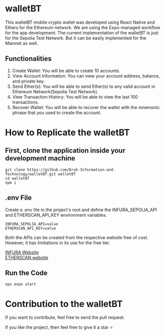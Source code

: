 # walletBT
This walletBT mobile crypto wallet was developed using React Native and Ethers for the Ethereum network. We are using the Expo-managed workflow for the app development.
The current implementation of the walletBT is just for the Sepolia Test Network. But it can be easily implemented for the Mainnet as well.

## Functionalities
1. Create Wallet: You will be able to create 10 accounts.
2. View Account Information: You can view your account address, balance, and private key.
3. Send Ether(s): You will be able to send Ether(s) to any valid account in Ethereum Network(Sepolia Test Network).
4. View Transaction History: You will be able to view the last 100 transactions.
5. Recover Wallet: You will be able to recover the wallet with the mnemonic phrase that you used to create the account.

# How to Replicate the walletBT
## First, clone the application inside your development machine
```
git clone https://github.com/Druk-Information-and-Technology/walletBT.git walletBT
cd walletBT
npm i
```
## .env File
Create a .env file in the project's root and define the INFURA_SEPOLIA_API and ETHERSCAN_API_KEY environment variables.
```
INFURA_SEPOLIA_API=value
ETHERSCAN_API_KEY=value
```

Both the APIs can be created from the respective website free of cost. However, it has limitations in its use for the free tier.

[INFURA Website](https://www.infura.io/) \
[ETHERSCAN website](https://etherscan.io/)

## Run the Code
```
npx expo start

```

# Contribution to the walletBT
If you want to contribute, feel free to send the pull request.

If you like the project, then feel free to give it a star ⭐


